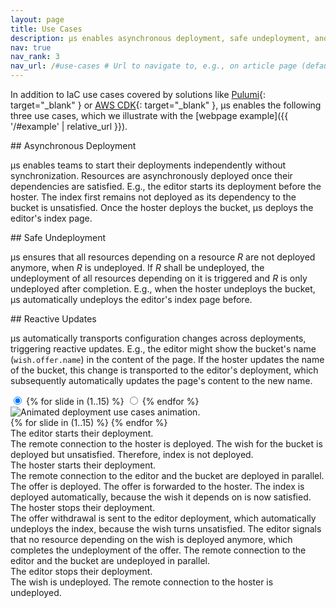 ```yaml
---
layout: page
title: Use Cases
description: µs enables asynchronous deployment, safe undeployment, and reactive updates across teams in addition to the standard infrastructure as code use cases covered by other state-of-the-art solutions.
nav: true
nav_rank: 3
nav_url: /#use-cases # Url to navigate to, e.g., on article page (defaults to .url)
---
```


In addition to IaC use cases covered by solutions like
[Pulumi](https://www.pulumi.com){: target="_blank" } or [AWS CDK](https://aws.amazon.com/cdk/){: target="_blank" },
µs enables the following three use cases,
which we illustrate with the [webpage example]({{ '/#example' | relative_url }}).

<div class="row">
<div class="col-12 col-lg-4" markdown="1">
## Asynchronous Deployment

µs enables teams to start their deployments independently without synchronization.
Resources are asynchronously deployed once their dependencies are satisfied.
E.g., the editor starts its deployment before the hoster.
The index first remains not deployed as its dependency to the bucket is unsatisfied.
Once the hoster deploys the bucket, µs deploys the editor's index page.
</div>
<div class="col-12 col-lg-4" markdown="1">
## Safe Undeployment

µs ensures that all resources depending on a resource *R*
are not deployed anymore, when *R* is undeployed.
If *R* shall be undeployed, the undeployment of all resources depending on it is triggered
and *R* is only undeployed after completion.
E.g., when the hoster undeploys the bucket, µs automatically undeploys the editor's index page before.
</div>
<div class="col-12 col-lg-4" markdown="1">
## Reactive Updates

µs automatically transports configuration changes across deployments, triggering reactive updates.
E.g., the editor might show the bucket's name (`wish.offer.name`) in the content of the page.
If the hoster updates the name of the bucket,
this change is transported to the editor's deployment,
which subsequently automatically updates the page's content to the new name.
</div>
</div>

<div id="uc-anim" class="row">
    <input type="radio" name="slides" id="play" checked />
    {% for slide in (1..15) %}
        <input type="radio" name="slides" id="slide-{{ slide }}" />
    {% endfor %}
    <div class="controls col-lg-6 my-lg-3">
        <div class="card border col-12">
            <img class="card-img-top p-3 inject-svg" src="{{ '/assets/img/website-decentralized.svg' | relative_url }}" alt="Animated deployment use cases animation." />
            <div class="card-footer text-center">
                <label class="form-check-input" type="radio" for="play"><i class="fas fa-play"></i></label>
                {% for slide in (1..15) %}
                    <label class="form-check-input" type="radio" for="slide-{{ slide }}"></label>
                {% endfor %}
            </div>
        </div>
    </div>
    <div class="captions col-12 col-lg-6 my-3">
        <div class="card list-group">
            <label for="slide-1" class="list-group-item list-group-item-action">The editor starts their deployment.
                <div class="list-group-flush">
                    <label for="slide-2" class="list-group-item list-group-item-action">The remote connection to the hoster is deployed.</label>
                    <label for="slide-3" class="list-group-item list-group-item-action">The wish for the bucket is deployed but unsatisfied. Therefore, index is not deployed.</label>
                </div>
            </label>
            <label for="slide-4" class="list-group-item list-group-item-action">The hoster starts their deployment.
                <div class="list-group-flush">
                    <label for="slide-5" class="list-group-item list-group-item-action">The remote connection to the editor and the bucket are deployed in parallel.</label>
                    <label for="slide-6" class="list-group-item list-group-item-action">The offer is deployed.</label>
                    <label for="slide-7" class="list-group-item list-group-item-action">The offer is forwarded to the hoster.</label>
                    <label for="slide-8" class="list-group-item list-group-item-action">The index is deployed automatically, because the wish it depends on is now satisfied.</label>
                </div>
            </label>
            <label for="slide-9" class="list-group-item list-group-item-action">The hoster stops their deployment.
                <div class="list-group-flush">
                    <label for="slide-10" class="list-group-item list-group-item-action">The offer withdrawal is sent to the editor deployment, which automatically undeploys the index, because the wish turns unsatisfied.</label>
                    <label for="slide-11" class="list-group-item list-group-item-action">The editor signals that no resource depending on the wish is deployed anymore, which completes the undeployment of the offer.</label>
                    <label for="slide-12" class="list-group-item list-group-item-action">The remote connection to the editor and the bucket are undeployed in parallel.</label>
                </div>
            </label>
            <label for="slide-13" class="list-group-item list-group-item-action">The editor stops their deployment.
                <div class="list-group-flush">
                    <label for="slide-14" class="list-group-item list-group-item-action">The wish is undeployed.</label>
                    <label for="slide-15" class="list-group-item list-group-item-action">The remote connection to the hoster is undeployed.</label>
                </div>
            </label>
        </div>
    </div>
</div>
